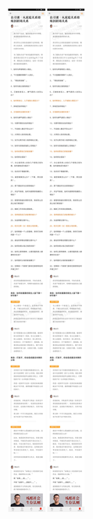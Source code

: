 ![](../../images/2017年03月/GX0322-自习课｜从家庭关系修炼到职场关系.jpg)
![](../../images/2017年03月/GX0322-自习课｜从家庭关系修炼到职场关系.jpg)
